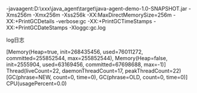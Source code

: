 -javaagent:D:\xxx\java_agent\target\java-agent-demo-1.0-SNAPSHOT.jar -Xms256m -Xmx256m -Xss256k -XX:MaxDirectMemorySize=256m -XX:+PrintGCDetails -verbose:gc -XX:+PrintGCTimeStamps -XX:+PrintGCDateStamps -Xloggc:gc.log


log日志

[Memory(Heap=true, init=268435456, used=76011272, committed=255852544, max=255852544), Memory(Heap=false, init=2555904, used=63169456, committed=67698688, max=-1)]
Thread(liveCount=22, daemonThreadCount=17, peakThreadCount=22)
[GC(phrase=NEW, count=0, time=0), GC(phrase=OLD, count=0, time=0)]
CPU(usagePercent=0.0)
